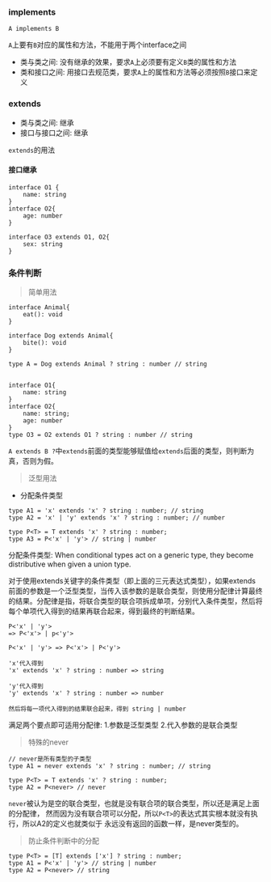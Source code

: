 ### implements
```TS
A implements B
```
`A`上要有`B`对应的属性和方法，不能用于两个interface之间
- 类与类之间: 没有继承的效果，要求`A`上必须要有定义`B`类的属性和方法
- 类和接口之间: 用接口去规范类，要求`A`上的属性和方法等必须按照`B`接口来定义

### extends
- 类与类之间: 继承
- 接口与接口之间: 继承

`extends`的用法

#### 接口继承
```TS
interface O1 {
    name: string
}
interface O2{
    age: number
}

interface O3 extends O1, O2{
    sex: string
}
```
### 条件判断
> 简单用法

```TS
interface Animal{
    eat(): void
}

interface Dog extends Animal{
    bite(): void
}

type A = Dog extends Animal ? string : number // string


interface O1{
    name: string
}
interface O2{
    name: string;
    age: number
}
type O3 = O2 extends O1 ? string : number // string
```
`A extends B ?`中`extends`前面的类型能够赋值给`extends`后面的类型，则判断为真，否则为假。

> 泛型用法

- 分配条件类型
```TS
type A1 = 'x' extends 'x' ? string : number; // string
type A2 = 'x' | 'y' extends 'x' ? string : number; // number
  
type P<T> = T extends 'x' ? string : number;
type A3 = P<'x' | 'y'> // string | number
```
分配条件类型: When conditional types act on a generic type, they become distributive when given a union type.

对于使用extends关键字的条件类型（即上面的三元表达式类型），如果extends前面的参数是一个泛型类型，当传入该参数的是联合类型，则使用分配律计算最终的结果。分配律是指，将联合类型的联合项拆成单项，分别代入条件类型，然后将每个单项代入得到的结果再联合起来，得到最终的判断结果。
```TS
P<'x' | 'y'>
=> P<'x'> | p<'y'>
```
```TS
P<'x' | 'y'> => P<'x'> | P<'y'>

'x'代入得到
'x' extends 'x' ? string : number => string

'y'代入得到
'y' extends 'x' ? string : number => number

然后将每一项代入得到的结果联合起来，得到 string | number
```
满足两个要点即可适用分配律: 1.参数是泛型类型 2.代入参数的是联合类型

> 特殊的never

```TS
// never是所有类型的子类型
type A1 = never extends 'x' ? string : number; // string

type P<T> = T extends 'x' ? string : number;
type A2 = P<never> // never
```
`never`被认为是空的联合类型，也就是没有联合项的联合类型，所以还是满足上面的分配律，
然而因为没有联合项可以分配，所以`P<T>`的表达式其实根本就没有执行，所以A2的定义也就类似于
永远没有返回的函数一样，是never类型的。

> 防止条件判断中的分配

```TS
type P<T> = [T] extends ['x'] ? string : number;
type A1 = P<'x' | 'y'> // string | number
type A2 = P<never> // string
```



